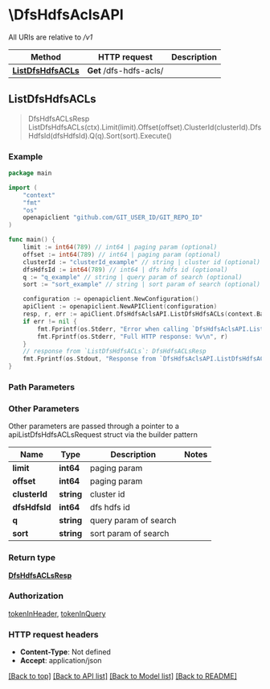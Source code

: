 # \DfsHdfsAclsAPI

All URIs are relative to */v1*

Method | HTTP request | Description
------------- | ------------- | -------------
[**ListDfsHdfsACLs**](DfsHdfsAclsAPI.md#ListDfsHdfsACLs) | **Get** /dfs-hdfs-acls/ | 



## ListDfsHdfsACLs

> DfsHdfsACLsResp ListDfsHdfsACLs(ctx).Limit(limit).Offset(offset).ClusterId(clusterId).DfsHdfsId(dfsHdfsId).Q(q).Sort(sort).Execute()





### Example

```go
package main

import (
	"context"
	"fmt"
	"os"
	openapiclient "github.com/GIT_USER_ID/GIT_REPO_ID"
)

func main() {
	limit := int64(789) // int64 | paging param (optional)
	offset := int64(789) // int64 | paging param (optional)
	clusterId := "clusterId_example" // string | cluster id (optional)
	dfsHdfsId := int64(789) // int64 | dfs hdfs id (optional)
	q := "q_example" // string | query param of search (optional)
	sort := "sort_example" // string | sort param of search (optional)

	configuration := openapiclient.NewConfiguration()
	apiClient := openapiclient.NewAPIClient(configuration)
	resp, r, err := apiClient.DfsHdfsAclsAPI.ListDfsHdfsACLs(context.Background()).Limit(limit).Offset(offset).ClusterId(clusterId).DfsHdfsId(dfsHdfsId).Q(q).Sort(sort).Execute()
	if err != nil {
		fmt.Fprintf(os.Stderr, "Error when calling `DfsHdfsAclsAPI.ListDfsHdfsACLs``: %v\n", err)
		fmt.Fprintf(os.Stderr, "Full HTTP response: %v\n", r)
	}
	// response from `ListDfsHdfsACLs`: DfsHdfsACLsResp
	fmt.Fprintf(os.Stdout, "Response from `DfsHdfsAclsAPI.ListDfsHdfsACLs`: %v\n", resp)
}
```

### Path Parameters



### Other Parameters

Other parameters are passed through a pointer to a apiListDfsHdfsACLsRequest struct via the builder pattern


Name | Type | Description  | Notes
------------- | ------------- | ------------- | -------------
 **limit** | **int64** | paging param | 
 **offset** | **int64** | paging param | 
 **clusterId** | **string** | cluster id | 
 **dfsHdfsId** | **int64** | dfs hdfs id | 
 **q** | **string** | query param of search | 
 **sort** | **string** | sort param of search | 

### Return type

[**DfsHdfsACLsResp**](DfsHdfsACLsResp.md)

### Authorization

[tokenInHeader](../README.md#tokenInHeader), [tokenInQuery](../README.md#tokenInQuery)

### HTTP request headers

- **Content-Type**: Not defined
- **Accept**: application/json

[[Back to top]](#) [[Back to API list]](../README.md#documentation-for-api-endpoints)
[[Back to Model list]](../README.md#documentation-for-models)
[[Back to README]](../README.md)


